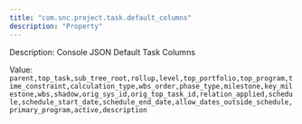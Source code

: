 ```yaml
---
title: "com.snc.project.task.default_columns"
description: "Property"
---
```


Description: Console JSON Default Task Columns

Value: `parent,top_task,sub_tree_root,rollup,level,top_portfolio,top_program,time_constraint,calculation_type,wbs_order,phase_type,milestone,key_milestone,wbs,shadow,orig_sys_id,orig_top_task_id,relation_applied,schedule,schedule_start_date,schedule_end_date,allow_dates_outside_schedule,primary_program,active,description`